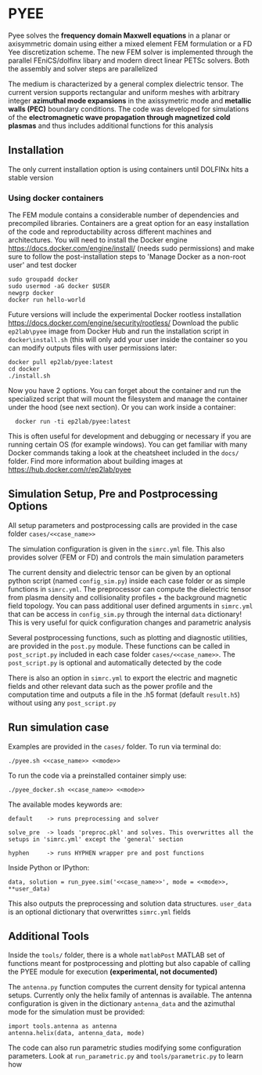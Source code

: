 # PYEE

Pyee solves the **frequency domain Maxwell equations** in a planar or axisymmetric domain using either a mixed element FEM formulation or a FD Yee discretization scheme. The new FEM solver is implemented through the parallel FEniCS/dolfinx libary and modern direct linear PETSc solvers. Both the assembly and solver steps are parallelized

The medium is characterized by a general complex dielectric tensor. The current version supports rectangular and uniform meshes with arbitrary integer **azimuthal mode expansions** in the axissymetric mode and **metallic walls (PEC)** boundary conditions. The code was developed for simulations of the **electromagnetic wave propagation through magnetized cold plasmas** and thus includes additional functions for this analysis

## Installation
The only current installation option is using containers until DOLFINx hits a stable version
  
###  Using docker containers
The FEM module contains a considerable number of dependencies and precompiled libraries. Containers are a great option for an easy installation of the code and reproductability across different machines and architectures. You will need to install the Docker engine https://docs.docker.com/engine/install/ (needs sudo permissions) and make sure to follow the post-installation steps to 'Manage Docker as a non-root user' and test docker

    sudo groupadd docker
    sudo usermod -aG docker $USER
    newgrp docker
    docker run hello-world
    
Future versions will include the experimental Docker rootless installation https://docs.docker.com/engine/security/rootless/
Download the public ``ep2lab\pyee`` image from Docker Hub and run the installation script in ``docker\install.sh`` (this will only add your user inside the container so you can modify outputs files with user permissions later:
  
    docker pull ep2lab/pyee:latest
    cd docker
    ./install.sh

Now you have 2 options. You can forget about the container and run the specialized script that will mount the filesystem and manage the container under the hood (see next section). Or you can work inside a container:

      docker run -ti ep2lab/pyee:latest
      
This is often useful for development and debugging or necessary if you are running certain OS (for example windows). You can get familiar with many Docker commands taking a look at the cheatsheet included in the ``docs/`` folder. Find more information about building images at https://hub.docker.com/r/ep2lab/pyee 
  
## Simulation Setup, Pre and Postprocessing Options

All setup parameters and postprocessing calls are provided in the case folder ``cases/<<case_name>>``

The simulation configuration is given in the ``simrc.yml`` file. This also provides solver (FEM or FD) and controls the main simulation parameters

The current density and dielectric tensor can be given by an optional python script (named ``config_sim.py``) inside each case folder or as simple functions in ``simrc.yml``. The preprocessor can compute the dielectric tensor from plasma density and collisionality profiles + the background magnetic field topology. You can pass additional user defined arguments in ``simrc.yml`` that can be access in ``config_sim.py`` through the internal ``data`` dictionary! This is very useful for quick configuration changes and parametric analysis

Several postprocessing functions, such as plotting and diagnostic utilities, are provided in the ``post.py`` module. These functions can be called in  ``post_script.py`` included in each case folder ``cases/<<case_name>>``. The ``post_script.py`` is optional and automatically detected by the code

There is also an option in ``simrc.yml`` to export the electric and magnetic fields and other relevant data such as the power profile and the computation time and outputs a file in the .h5 format (default ``result.h5``) without using any ``post_script.py``

## Run simulation case

Examples are provided in the ``cases/`` folder. To run via terminal do:

    ./pyee.sh <<case_name>> <<mode>>
  
To run the code via a preinstalled container simply use:
  
    ./pyee_docker.sh <<case_name>> <<mode>>
  
The available modes keywords are:

    default    -> runs preprocessing and solver 
    
    solve_pre  -> loads 'preproc.pkl' and solves. This overwrittes all the setups in 'simrc.yml' except the 'general' section
    
    hyphen     -> runs HYPHEN wrapper pre and post functions

Inside Python or IPython:

    data, solution = run_pyee.sim('<<case_name>>', mode = <<mode>>, **user_data) 
  
This also outputs the preprocessing and solution data structures. ``user_data`` is an optional dictionary that overwrittes ``simrc.yml`` fields

## Additional Tools
  
Inside the ``tools/`` folder, there is a whole ``matlabPost`` MATLAB set of functions meant for postprocessing and plotting but also capable of calling the PYEE module for execution **(experimental, not documented)**

The ``antenna.py`` function computes the current density for typical antenna setups. Currently only the helix family of antennas is available. The antenna configuration is given in the dictionary ``antenna_data`` and the azimuthal mode for the simulation must be provided:

    import tools.antenna as antenna
    antenna.helix(data, antenna_data, mode)
 
The code can also run parametric studies modifying some configuration parameters. Look at ``run_parametric.py`` and ``tools/parametric.py`` to learn how
